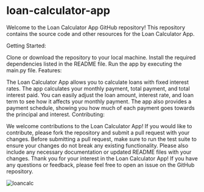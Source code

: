 # loan-calculator-app
Welcome to the Loan Calculator App GitHub repository! This repository contains the source code and other resources for the Loan Calculator App.

Getting Started:

Clone or download the repository to your local machine.
Install the required dependencies listed in the README file.
Run the app by executing the main.py file.
Features:

The Loan Calculator App allows you to calculate loans with fixed interest rates.
The app calculates your monthly payment, total payment, and total interest paid.
You can easily adjust the loan amount, interest rate, and loan term to see how it affects your monthly payment.
The app also provides a payment schedule, showing you how much of each payment goes towards the principal and interest.
Contributing:

We welcome contributions to the Loan Calculator App! If you would like to contribute, please fork the repository and submit a pull request with your changes.
Before submitting a pull request, make sure to run the test suite to ensure your changes do not break any existing functionality.
Please also include any necessary documentation or updated README files with your changes.
Thank you for your interest in the Loan Calculator App! If you have any questions or feedback, please feel free to open an issue on the GitHub repository.

![loancalc](https://github.com/thatkhay/Listify/assets/117424081/15e5e3fe-714e-4fef-ac5d-3534ee0d9cc3)

